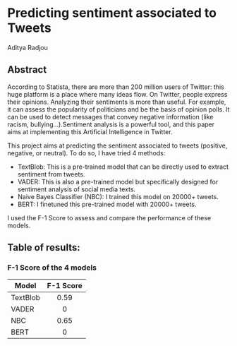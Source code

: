 # Predicting sentiment associated to Tweets
Aditya Radjou

## Abstract
According to Statista, there are more than 200 million users of Twitter: this huge platform is a place where many ideas flow. On Twitter, people express their opinions. Analyzing their sentiments is more than useful. For example, it can assess the popularity of politicians and be the basis of opinion polls. It can be used to detect messages that convey negative information (like racism, bullying…).Sentiment analysis is a powerful tool, and this paper aims at implementing
this Artificial Intelligence in Twitter.

This project aims at predicting the sentiment associated to tweets (positive, negative, or neutral). To do so, I have tried 4 methods:
- TextBlob: This is a pre-trained model that can be directly used to extract sentiment from tweets.
- VADER: This is also a pre-trained model but specifically designed for sentiment analysis of social media texts.
- Naive Bayes Classifier (NBC): I trained this model on 20000+ tweets.
- BERT: I finetuned this pre-trained model with 20000+ tweets.

I used the F-1 Score to assess and compare the performance of these models.

## Table of results:

### F-1 Score of the 4 models

| Model        | F-1 Score |
|--------------|:---------:|
| TextBlob     | 0.59      |
| VADER        | 0      |
| NBC          | 0.65     |
| BERT         | 0     |




